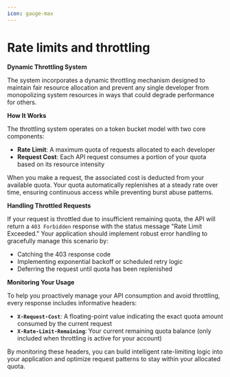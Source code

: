 ```yaml
---
icon: gauge-max
---
```


# Rate limits and throttling

**Dynamic Throttling System**

The system incorporates a dynamic throttling mechanism designed to maintain fair resource allocation and prevent any single developer from monopolizing system resources in ways that could degrade performance for others.

**How It Works**

The throttling system operates on a token bucket model with two core components:

- **Rate Limit**: A maximum quota of requests allocated to each developer
- **Request Cost**: Each API request consumes a portion of your quota based on its resource intensity

When you make a request, the associated cost is deducted from your available quota. Your quota automatically replenishes at a steady rate over time, ensuring continuous access while preventing burst abuse patterns.

**Handling Throttled Requests**

If your request is throttled due to insufficient remaining quota, the API will return a `403 Forbidden` response with the status message "Rate Limit Exceeded." Your application should implement robust error handling to gracefully manage this scenario by:

- Catching the 403 response code
- Implementing exponential backoff or scheduled retry logic
- Deferring the request until quota has been replenished

**Monitoring Your Usage**

To help you proactively manage your API consumption and avoid throttling, every response includes informative headers:

- **`X-Request-Cost`**: A floating-point value indicating the exact quota amount consumed by the current request
- **`X-Rate-Limit-Remaining`**: Your current remaining quota balance (only included when throttling is active for your account)

By monitoring these headers, you can build intelligent rate-limiting logic into your application and optimize request patterns to stay within your allocated quota.
